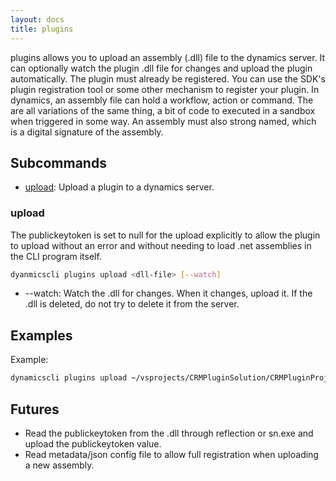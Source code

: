 ```yaml
---
layout: docs
title: plugins
---
```


plugins allows you to upload an assembly (.dll) file to the dynamics server. It can optionally watch the plugin .dll file for changes and upload the plugin automatically. The plugin must already be registered. You can use the SDK's plugin registration tool or some other mechanism to register your plugin. In dynamics, an assembly file can hold a workflow, action or command. The are all variations of the same thing, a bit of code to executed in a sandbox when triggered in some way. An assembly must also strong named, which is a digital signature of the assembly.

## Subcommands

* [upload](#upload): Upload a plugin to a dynamics server.

### upload
The publickeytoken is set to null for the upload explicitly to allow the plugin to upload without an error and without needing to load .net assemblies in the CLI program itself.

```sh
dyanmicscli plugins upload <dll-file> [--watch]
```

* --watch: Watch the .dll for changes. When it changes, upload it. If the .dll is deleted, do not try to delete it from the server.

## Examples

Example:
```sh
dynamicscli plugins upload ~/vsprojects/CRMPluginSolution/CRMPluginProject/bin/Release/CRMPluginProject.dll
```

## Futures
* Read the publickeytoken from the .dll through reflection or sn.exe and upload the publickeytoken value.
* Read metadata/json config file to allow full registration when uploading a new assembly.
